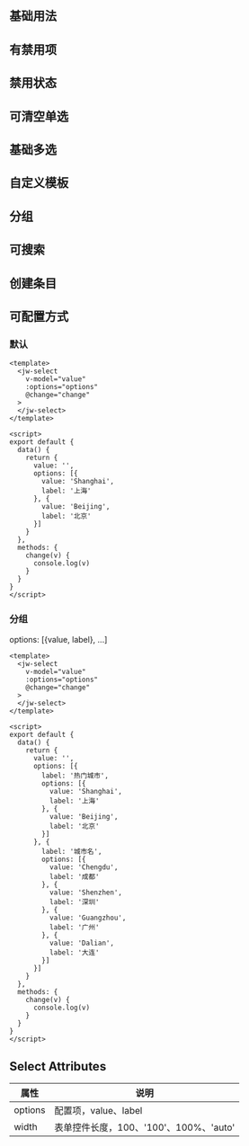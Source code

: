 ## 基础用法

## 有禁用项

## 禁用状态

## 可清空单选

## 基础多选

## 自定义模板

## 分组

## 可搜索

## 创建条目

## 可配置方式

### 默认

```vue
<template>
  <jw-select
    v-model="value"
    :options="options"
    @change="change"
  >
  </jw-select>
</template>

<script>
export default {
  data() {
    return {
      value: '',
      options: [{
        value: 'Shanghai',
        label: '上海'
      }, {
        value: 'Beijing',
        label: '北京'
      }]
    }
  },
  methods: {
    change(v) {
      console.log(v)
    }
  }
}
</script>
```

### 分组
options: [{value, label}, ...]
```vue
<template>
  <jw-select
    v-model="value"
    :options="options"
    @change="change"
  >
  </jw-select>
</template>

<script>
export default {
  data() {
    return {
      value: '',
      options: [{
        label: '热门城市',
        options: [{
          value: 'Shanghai',
          label: '上海'
        }, {
          value: 'Beijing',
          label: '北京'
        }]
      }, {
        label: '城市名',
        options: [{
          value: 'Chengdu',
          label: '成都'
        }, {
          value: 'Shenzhen',
          label: '深圳'
        }, {
          value: 'Guangzhou',
          label: '广州'
        }, {
          value: 'Dalian',
          label: '大连'
        }]
      }]
    }
  },
  methods: {
    change(v) {
      console.log(v)
    }
  }
}
</script>
```


## Select Attributes

| 属性 | 说明 |
| ---- | ---- |
| options    | 配置项，value、label   |
| width    | 表单控件长度，100、'100'、100%、'auto'   |


